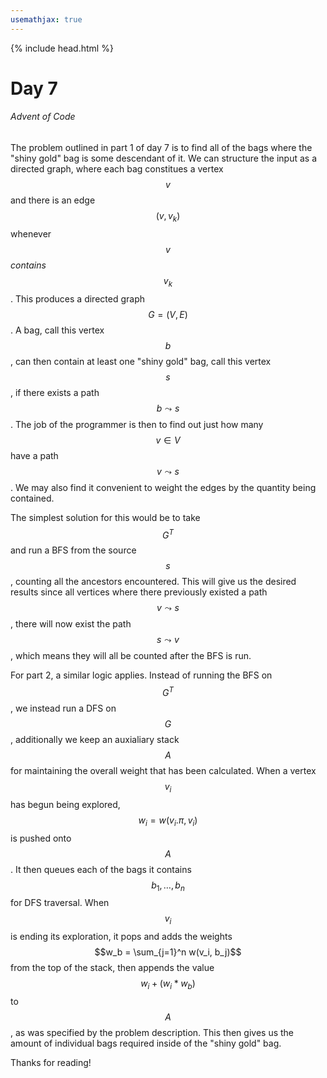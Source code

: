 ```yaml
---
usemathjax: true
---
```

{% include head.html %}

# Day 7
###### Advent of Code

The problem outlined in part 1 of day 7 is to find all of the bags where the
"shiny gold" bag is some descendant of it. We can structure the input as a
directed graph, where each bag constitues a vertex $$v$$ and there is an edge $$(v,
v_k)$$ whenever $$v$$ *contains* $$v_k$$. This produces a directed graph $$G = (V,
E)$$. A bag, call this vertex $$b$$, can then contain at least one "shiny gold"
bag, call this vertex $$s$$, if there exists a path $$b \leadsto s$$. The job of the
programmer is then to find out just how many $$v \in V$$ have a path $$v \leadsto
s$$. We may also find it convenient to weight the edges by the quantity being
contained.

The simplest solution for this would be to take $$G^T$$ and run a BFS from the
source $$s$$, counting all the ancestors encountered. This will give us the
desired results since all vertices where there previously existed a path $$v
\leadsto s$$, there will now exist the path $$s \leadsto v$$, which means they will
all be counted after the BFS is run.

For part 2, a similar logic applies. Instead of running the BFS on $$G^T$$, we
instead run a DFS on $$G$$, additionally we keep an auxialiary stack $$A$$ for maintaining the
overall weight that has been calculated. When a vertex $$v_i$$ has begun being explored,
$$w_i = w(v_i.\pi, v_i)$$ is pushed onto $$A$$. It then queues each of the bags it
contains $$b_1, \dots, b_n$$ for DFS traversal. When $$v_i$$ is ending its
exploration, it pops and adds the weights $$w_b = \sum_{j=1}^n w(v_i, b_j)$$ from
the top of the stack, then appends the value $$w_i + (w_i * w_b)$$ to $$A$$, as was
specified by the problem description. This then gives us the amount of
individual bags required inside of the "shiny gold" bag.

Thanks for reading!
